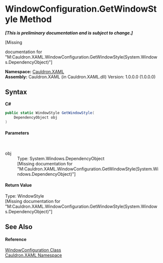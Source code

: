 # WindowConfiguration.GetWindowStyle Method 
 _**\[This is preliminary documentation and is subject to change.\]**_

\[Missing <summary> documentation for "M:Cauldron.XAML.WindowConfiguration.GetWindowStyle(System.Windows.DependencyObject)"\]

**Namespace:**&nbsp;<a href="N_Cauldron_XAML">Cauldron.XAML</a><br />**Assembly:**&nbsp;Cauldron.XAML (in Cauldron.XAML.dll) Version: 1.0.0.0 (1.0.0.0)

## Syntax

**C#**<br />
``` C#
public static WindowStyle GetWindowStyle(
	DependencyObject obj
)
```


#### Parameters
&nbsp;<dl><dt>obj</dt><dd>Type: System.Windows.DependencyObject<br />\[Missing <param name="obj"/> documentation for "M:Cauldron.XAML.WindowConfiguration.GetWindowStyle(System.Windows.DependencyObject)"\]</dd></dl>

#### Return Value
Type: WindowStyle<br />\[Missing <returns> documentation for "M:Cauldron.XAML.WindowConfiguration.GetWindowStyle(System.Windows.DependencyObject)"\]

## See Also


#### Reference
<a href="T_Cauldron_XAML_WindowConfiguration">WindowConfiguration Class</a><br /><a href="N_Cauldron_XAML">Cauldron.XAML Namespace</a><br />